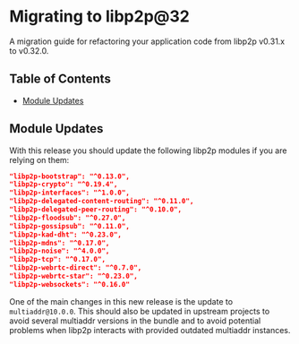 <!--Specify versions for migration below-->
# Migrating to libp2p@32

A migration guide for refactoring your application code from libp2p v0.31.x to v0.32.0.

## Table of Contents

- [Module Updates](#module-updates)

## Module Updates

With this release you should update the following libp2p modules if you are relying on them:

<!--Specify module versions in JSON for migration below.
It's recommended to check package.json changes for this: 
`git diff <release> <prev> -- package.json`
-->

```json
"libp2p-bootstrap": "^0.13.0",
"libp2p-crypto": "^0.19.4",
"libp2p-interfaces": "^1.0.0",
"libp2p-delegated-content-routing": "^0.11.0",
"libp2p-delegated-peer-routing": "^0.10.0",
"libp2p-floodsub": "^0.27.0",
"libp2p-gossipsub": "^0.11.0",
"libp2p-kad-dht": "^0.23.0",
"libp2p-mdns": "^0.17.0",
"libp2p-noise": "^4.0.0",
"libp2p-tcp": "^0.17.0",
"libp2p-webrtc-direct": "^0.7.0",
"libp2p-webrtc-star": "^0.23.0",
"libp2p-websockets": "^0.16.0"
```

One of the main changes in this new release is the update to `multiaddr@10.0.0`. This should also be updated in upstream projects to avoid several multiaddr versions in the bundle and to avoid potential problems when libp2p interacts with provided outdated multiaddr instances.
